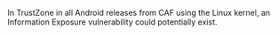 In TrustZone in all Android releases from CAF using the Linux kernel, an Information Exposure vulnerability could potentially exist.